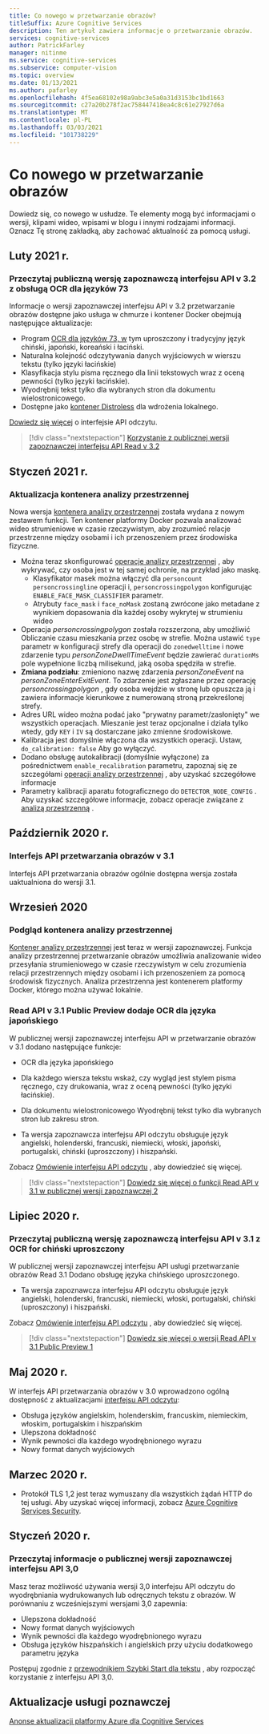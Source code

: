 ```yaml
---
title: Co nowego w przetwarzanie obrazów?
titleSuffix: Azure Cognitive Services
description: Ten artykuł zawiera informacje o przetwarzanie obrazów.
services: cognitive-services
author: PatrickFarley
manager: nitinme
ms.service: cognitive-services
ms.subservice: computer-vision
ms.topic: overview
ms.date: 01/13/2021
ms.author: pafarley
ms.openlocfilehash: 4f5ea68102e98a9abc3e5a0a31d3153bc1bd1663
ms.sourcegitcommit: c27a20b278f2ac758447418ea4c8c61e27927d6a
ms.translationtype: MT
ms.contentlocale: pl-PL
ms.lasthandoff: 03/03/2021
ms.locfileid: "101738229"
---
```

# <a name="whats-new-in-computer-vision"></a>Co nowego w przetwarzanie obrazów

Dowiedz się, co nowego w usłudze. Te elementy mogą być informacjami o wersji, klipami wideo, wpisami w blogu i innymi rodzajami informacji. Oznacz Tę stronę zakładką, aby zachować aktualność za pomocą usługi.

## <a name="february-2021"></a>Luty 2021 r.

### <a name="read-api-v32-public-preview-with-ocr-support-for-73-languages"></a>Przeczytaj publiczną wersję zapoznawczą interfejsu API v 3.2 z obsługą OCR dla języków 73
Informacje o wersji zapoznawczej interfejsu API v 3.2 przetwarzanie obrazów dostępne jako usługa w chmurze i kontener Docker obejmują następujące aktualizacje:
* Program [OCR dla języków 73, w](./language-support.md#optical-character-recognition-ocr) tym uproszczony i tradycyjny język chiński, japoński, koreański i łaciński.
* Naturalna kolejność odczytywania danych wyjściowych w wierszu tekstu (tylko języki łacińskie)
* Klasyfikacja stylu pisma ręcznego dla linii tekstowych wraz z oceną pewności (tylko języki łacińskie).
* Wyodrębnij tekst tylko dla wybranych stron dla dokumentu wielostronicowego.
* Dostępne jako [kontener Distroless](./computer-vision-how-to-install-containers.md?tabs=version-3-2) dla wdrożenia lokalnego.

[Dowiedz się więcej](concept-recognizing-text.md) o interfejsie API odczytu.

> [!div class="nextstepaction"]
> [Korzystanie z publicznej wersji zapoznawczej interfejsu API Read v 3.2](https://westus.dev.cognitive.microsoft.com/docs/services/computer-vision-v3-2-preview-2/operations/5d986960601faab4bf452005)


## <a name="january-2021"></a>Styczeń 2021 r.

### <a name="spatial-analysis-container-update"></a>Aktualizacja kontenera analizy przestrzennej

Nowa wersja [kontenera analizy przestrzennej](spatial-analysis-container.md) została wydana z nowym zestawem funkcji. Ten kontener platformy Docker pozwala analizować wideo strumieniowe w czasie rzeczywistym, aby zrozumieć relacje przestrzenne między osobami i ich przenoszeniem przez środowiska fizyczne. 

* Można teraz skonfigurować [operacje analizy przestrzennej](spatial-analysis-operations.md) , aby wykrywać, czy osoba jest w tej samej ochronie, na przykład jako maskę. 
    * Klasyfikator masek można włączyć dla `personcount` `personcrossingline` operacji i, `personcrossingpolygon` konfigurując `ENABLE_FACE_MASK_CLASSIFIER` parametr.
    * Atrybuty `face_mask` i `face_noMask` zostaną zwrócone jako metadane z wynikiem dopasowania dla każdej osoby wykrytej w strumieniu wideo
* Operacja *personcrossingpolygon* została rozszerzona, aby umożliwić Obliczanie czasu mieszkania przez osobę w strefie. Można ustawić `type` parametr w konfiguracji strefy dla operacji do `zonedwelltime` i nowe zdarzenie typu *personZoneDwellTimeEvent* będzie zawierać `durationMs` pole wypełnione liczbą milisekund, jaką osoba spędziła w strefie.
* **Zmiana podziału**: zmieniono nazwę zdarzenia *personZoneEvent* na *personZoneEnterExitEvent*. To zdarzenie jest zgłaszane przez operację *personcrossingpolygon* , gdy osoba wejdzie w stronę lub opuszcza ją i zawiera informacje kierunkowe z numerowaną stroną przekreślonej strefy.
* Adres URL wideo można podać jako "prywatny parametr/zasłonięty" we wszystkich operacjach. Mieszanie jest teraz opcjonalne i działa tylko wtedy, gdy `KEY` i `IV` są dostarczane jako zmienne środowiskowe.
* Kalibracja jest domyślnie włączona dla wszystkich operacji. Ustaw, `do_calibration: false` Aby go wyłączyć.
* Dodano obsługę autokalibracji (domyślnie wyłączone) za pośrednictwem `enable_recalibration` parametru, zapoznaj się ze szczegółami [operacji analizy przestrzennej](./spatial-analysis-operations.md) , aby uzyskać szczegółowe informacje
* Parametry kalibracji aparatu fotograficznego do `DETECTOR_NODE_CONFIG` . Aby uzyskać szczegółowe informacje, zobacz operacje związane z [analizą przestrzenną](./spatial-analysis-operations.md) .


## <a name="october-2020"></a>Październik 2020 r.

### <a name="computer-vision-api-v31-ga"></a>Interfejs API przetwarzania obrazów v 3.1

Interfejs API przetwarzania obrazów ogólnie dostępna wersja została uaktualniona do wersji 3.1.

## <a name="september-2020"></a>Wrzesień 2020

### <a name="spatial-analysis-container-preview"></a>Podgląd kontenera analizy przestrzennej

[Kontener analizy przestrzennej](spatial-analysis-container.md) jest teraz w wersji zapoznawczej. Funkcja analizy przestrzennej przetwarzanie obrazów umożliwia analizowanie wideo przesyłania strumieniowego w czasie rzeczywistym w celu zrozumienia relacji przestrzennych między osobami i ich przenoszeniem za pomocą środowisk fizycznych. Analiza przestrzenna jest kontenerem platformy Docker, którego można używać lokalnie. 

### <a name="read-api-v31-public-preview-adds-ocr-for-japanese"></a>Read API v 3.1 Public Preview dodaje OCR dla języka japońskiego
W publicznej wersji zapoznawczej interfejsu API w przetwarzanie obrazów v 3.1 dodano następujące funkcje:
* OCR dla języka japońskiego
* Dla każdego wiersza tekstu wskaż, czy wygląd jest stylem pisma ręcznego, czy drukowania, wraz z oceną pewności (tylko języki łacińskie).
* Dla dokumentu wielostronicowego Wyodrębnij tekst tylko dla wybranych stron lub zakresu stron.

* Ta wersja zapoznawcza interfejsu API odczytu obsługuje język angielski, holenderski, francuski, niemiecki, włoski, japoński, portugalski, chiński (uproszczony) i hiszpański.

Zobacz [Omówienie interfejsu API odczytu](concept-recognizing-text.md) , aby dowiedzieć się więcej.

> [!div class="nextstepaction"]
> [Dowiedz się więcej o funkcji Read API v 3.1 w publicznej wersji zapoznawczej 2](https://westus2.dev.cognitive.microsoft.com/docs/services/computer-vision-v3-1-preview-2/operations/5d986960601faab4bf452005)

## <a name="july-2020"></a>Lipiec 2020 r.

### <a name="read-api-v31-public-preview-with-ocr-for-simplified-chinese"></a>Przeczytaj publiczną wersję zapoznawczą interfejsu API v 3.1 z OCR for chiński uproszczony
W publicznej wersji zapoznawczej interfejsu API usługi przetwarzanie obrazów Read 3.1 Dodano obsługę języka chińskiego uproszczonego.

* Ta wersja zapoznawcza interfejsu API odczytu obsługuje język angielski, holenderski, francuski, niemiecki, włoski, portugalski, chiński (uproszczony) i hiszpański.

Zobacz [Omówienie interfejsu API odczytu](concept-recognizing-text.md) , aby dowiedzieć się więcej.

> [!div class="nextstepaction"]
> [Dowiedz się więcej o wersji Read API v 3.1 Public Preview 1](https://westus.dev.cognitive.microsoft.com/docs/services/computer-vision-v3-1-preview-1/operations/5d986960601faab4bf452005)

## <a name="may-2020"></a>Maj 2020 r.
W interfejs API przetwarzania obrazów v 3.0 wprowadzono ogólną dostępność z aktualizacjami [interfejsu API odczytu](concept-recognizing-text.md):

* Obsługa języków angielskim, holenderskim, francuskim, niemieckim, włoskim, portugalskim i hiszpańskim
* Ulepszona dokładność
* Wynik pewności dla każdego wyodrębnionego wyrazu
* Nowy format danych wyjściowych

## <a name="march-2020"></a>Marzec 2020 r.

* Protokół TLS 1,2 jest teraz wymuszany dla wszystkich żądań HTTP do tej usługi. Aby uzyskać więcej informacji, zobacz [Azure Cognitive Services Security](../cognitive-services-security.md).

## <a name="january-2020"></a>Styczeń 2020 r.

### <a name="read-api-30-public-preview"></a>Przeczytaj informacje o publicznej wersji zapoznawczej interfejsu API 3,0

Masz teraz możliwość używania wersji 3,0 interfejsu API odczytu do wyodrębniania wydrukowanych lub odręcznych tekstu z obrazów. W porównaniu z wcześniejszymi wersjami 3,0 zapewnia:
* Ulepszona dokładność
* Nowy format danych wyjściowych
* Wynik pewności dla każdego wyodrębnionego wyrazu
* Obsługa języków hiszpańskich i angielskich przy użyciu dodatkowego parametru języka

Postępuj zgodnie z [przewodnikiem Szybki Start dla tekstu](https://github.com/Azure-Samples/cognitive-services-quickstart-code/blob/master/dotnet/ComputerVision/REST/CSharp-hand-text.md?tabs=version-3) , aby rozpocząć korzystanie z interfejsu API 3,0.

## <a name="cognitive-service-updates"></a>Aktualizacje usługi poznawczej

[Anonse aktualizacji platformy Azure dla Cognitive Services](https://azure.microsoft.com/updates/?product=cognitive-services)